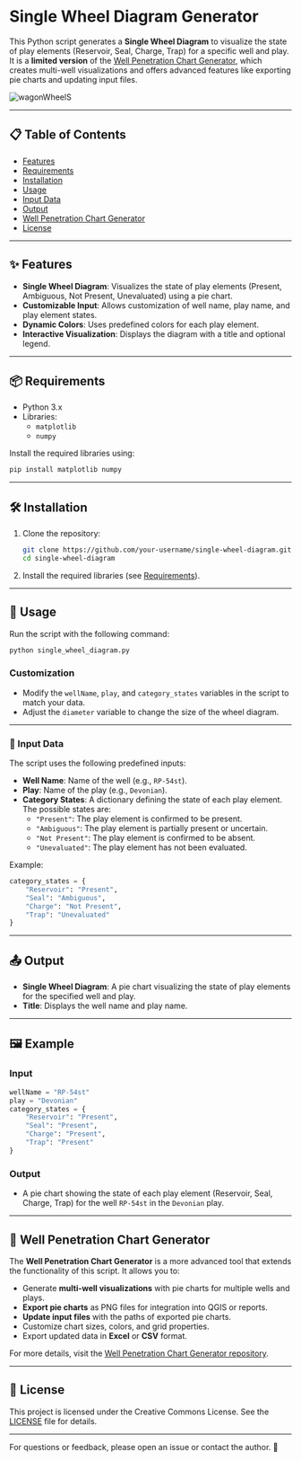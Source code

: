 # Single Wheel Diagram Generator

This Python script generates a **Single Wheel Diagram** to visualize the state of play elements (Reservoir, Seal, Charge, Trap) for a specific well and play. It is a **limited version** of the [Well Penetration Chart Generator](https://github.com/ExpGeoLab/WellPenetrationChart), which creates multi-well visualizations and offers advanced features like exporting pie charts and updating input files.

![wagonWheelS](https://github.com/user-attachments/assets/7137a33d-6dfb-4a26-bc5e-b644d2bbbfdc)

---

## 📋 Table of Contents
- [Features](#-features)
- [Requirements](#-requirements)
- [Installation](#-installation)
- [Usage](#-usage)
- [Input Data](#-input-data)
- [Output](#-output)
- [Well Penetration Chart Generator](#-well-penetration-chart-generator)
- [License](#-license)

---

## ✨ Features
- **Single Wheel Diagram**: Visualizes the state of play elements (Present, Ambiguous, Not Present, Unevaluated) using a pie chart.
- **Customizable Input**: Allows customization of well name, play name, and play element states.
- **Dynamic Colors**: Uses predefined colors for each play element.
- **Interactive Visualization**: Displays the diagram with a title and optional legend.

---

## 📦 Requirements
- Python 3.x
- Libraries:
  - `matplotlib`
  - `numpy`

Install the required libraries using:
```bash
pip install matplotlib numpy
```

---

## 🛠 Installation
1. Clone the repository:
   ```bash
   git clone https://github.com/your-username/single-wheel-diagram.git
   cd single-wheel-diagram
   ```
2. Install the required libraries (see [Requirements](#-requirements)).

---

## 🚀 Usage
Run the script with the following command:
```bash
python single_wheel_diagram.py
```

### Customization
- Modify the `wellName`, `play`, and `category_states` variables in the script to match your data.
- Adjust the `diameter` variable to change the size of the wheel diagram.

---

### 📂 Input Data
The script uses the following predefined inputs:
- **Well Name**: Name of the well (e.g., `RP-54st`).
- **Play**: Name of the play (e.g., `Devonian`).
- **Category States**: A dictionary defining the state of each play element. The possible states are:
  - `"Present"`: The play element is confirmed to be present.
  - `"Ambiguous"`: The play element is partially present or uncertain.
  - `"Not Present"`: The play element is confirmed to be absent.
  - `"Unevaluated"`: The play element has not been evaluated.

Example:
```python
category_states = {
    "Reservoir": "Present", 
    "Seal": "Ambiguous",
    "Charge": "Not Present",
    "Trap": "Unevaluated"
}
``` 


---

## 📤 Output
- **Single Wheel Diagram**: A pie chart visualizing the state of play elements for the specified well and play.
- **Title**: Displays the well name and play name.

---

## 🖼 Example
### Input
```python
wellName = "RP-54st"
play = "Devonian"
category_states = {
    "Reservoir": "Present", 
    "Seal": "Present",
    "Charge": "Present",
    "Trap": "Present"
}
```

### Output
- A pie chart showing the state of each play element (Reservoir, Seal, Charge, Trap) for the well `RP-54st` in the `Devonian` play.

---

## 🔗 Well Penetration Chart Generator
The **Well Penetration Chart Generator** is a more advanced tool that extends the functionality of this script. It allows you to:
- Generate **multi-well visualizations** with pie charts for multiple wells and plays.
- **Export pie charts** as PNG files for integration into QGIS or reports.
- **Update input files** with the paths of exported pie charts.
- Customize chart sizes, colors, and grid properties.
- Export updated data in **Excel** or **CSV** format.

For more details, visit the [Well Penetration Chart Generator repository](https://github.com/ExpGeoLab/WellPenetrationChart).

---

## 📄 License
This project is licensed under the Creative Commons License. See the [LICENSE](LICENSE.txt) file for details.

---

For questions or feedback, please open an issue or contact the author. 🚀
